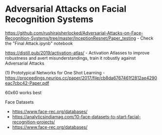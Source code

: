 # Adversarial Attacks on Facial Recognition Systems

https://github.com/rushirajsherlocked/Adversarial-Attacks-on-Face-Recognition-Systems/tree/master/InceptionResnet/Paper_testing - Check the "Final Attack.ipynb" notebook










https://distill.pub/2019/activation-atlas/ - Activation Atlasses to improve robustness and avert misunderstandings, train it robustly against Adversarial Attacks

(1) Prototypical Networks for One Shot Learning - https://proceedings.neurips.cc/paper/2017/file/cb8da6767461f2812ae4290eac7cbc42-Paper.pdf

60x60 works best

Face Datasets 

   - https://www.face-rec.org/databases/
   - https://analyticsindiamag.com/10-face-datasets-to-start-facial-recognition-projects/ 
   - https://www.face-rec.org/databases/

